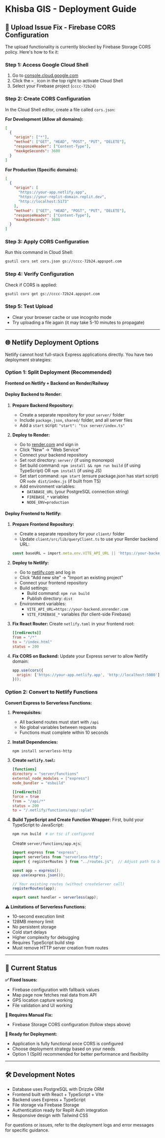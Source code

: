 # Khisba GIS - Deployment Guide

## 🚨 Upload Issue Fix - Firebase CORS Configuration

The upload functionality is currently blocked by Firebase Storage CORS policy. Here's how to fix it:

### Step 1: Access Google Cloud Shell
1. Go to [console.cloud.google.com](https://console.cloud.google.com)
2. Click the `>_` icon in the top right to activate Cloud Shell
3. Select your Firebase project (`cccc-72b24`)

### Step 2: Create CORS Configuration
In the Cloud Shell editor, create a file called `cors.json`:

**For Development (Allow all domains):**
```json
[
  {
    "origin": ["*"],
    "method": ["GET", "HEAD", "POST", "PUT", "DELETE"],
    "responseHeader": ["Content-Type"],
    "maxAgeSeconds": 3600
  }
]
```

**For Production (Specific domains):**
```json
[
  {
    "origin": [
      "https://your-app.netlify.app",
      "https://your-replit-domain.replit.dev",
      "http://localhost:5173"
    ],
    "method": ["GET", "HEAD", "POST", "PUT", "DELETE"],
    "responseHeader": ["Content-Type"],
    "maxAgeSeconds": 3600
  }
]
```

### Step 3: Apply CORS Configuration
Run this command in Cloud Shell:
```bash
gsutil cors set cors.json gs://cccc-72b24.appspot.com
```

### Step 4: Verify Configuration
Check if CORS is applied:
```bash
gsutil cors get gs://cccc-72b24.appspot.com
```

### Step 5: Test Upload
- Clear your browser cache or use incognito mode
- Try uploading a file again (it may take 5-10 minutes to propagate)

---

## 🌐 Netlify Deployment Options

Netlify cannot host full-stack Express applications directly. You have two deployment strategies:

### Option 1: Split Deployment (Recommended)

**Frontend on Netlify + Backend on Render/Railway**

#### Deploy Backend to Render:
1. **Prepare Backend Repository:**
   - Create a separate repository for your `server/` folder
   - Include `package.json`, `shared/` folder, and all server files
   - Add a `start` script: `"start": "tsx server/index.ts"`

2. **Deploy to Render:**
   - Go to [render.com](https://render.com) and sign in
   - Click "New" → "Web Service"
   - Connect your backend repository
   - Set root directory: `server/` (if using monorepo)
   - Set build command: `npm install && npm run build` (if using TypeScript) OR `npm install` (if using JS)
   - Set start command: `npm start` (ensure package.json has start script) OR `node dist/index.js` (if built from TS)
   - Add environment variables:
     - `DATABASE_URL` (your PostgreSQL connection string)
     - `FIREBASE_*` variables
     - `NODE_ENV=production`

#### Deploy Frontend to Netlify:
1. **Prepare Frontend Repository:**
   - Create a separate repository for your `client/` folder
   - Update `client/src/lib/queryClient.ts` to use your Render backend URL:
   ```typescript
   const baseURL = import.meta.env.VITE_API_URL || 'https://your-backend.onrender.com';
   ```

2. **Deploy to Netlify:**
   - Go to [netlify.com](https://netlify.com) and log in
   - Click "Add new site" → "Import an existing project"
   - Connect your frontend repository
   - Build settings:
     - Build command: `npm run build`
     - Publish directory: `dist`
   - Environment variables:
     - `VITE_API_URL=https://your-backend.onrender.com`
     - `VITE_FIREBASE_*` variables (for client-side Firebase)

3. **Fix React Router:**
   Create `netlify.toml` in your frontend root:
   ```toml
   [[redirects]]
   from = "/*"
   to = "/index.html"
   status = 200
   ```

4. **Fix CORS on Backend:**
   Update your Express server to allow Netlify domain:
   ```javascript
   app.use(cors({
     origin: ['https://your-app.netlify.app', 'http://localhost:5000']
   }));
   ```

### Option 2: Convert to Netlify Functions

**Convert Express to Serverless Functions:**

1. **Prerequisites:**
   - All backend routes must start with `/api`
   - No global variables between requests
   - Functions must complete within 10 seconds

2. **Install Dependencies:**
   ```bash
   npm install serverless-http
   ```

3. **Create `netlify.toml`:**
   ```toml
   [functions]
   directory = "server/functions"
   external_node_modules = ["express"]
   node_bundler = "esbuild"

   [[redirects]]
   force = true
   from = "/api/*"
   status = 200
   to = "/.netlify/functions/app/:splat"
   ```

4. **Build TypeScript and Create Function Wrapper:**
   First, build your TypeScript to JavaScript:
   ```bash
   npm run build  # or tsc if configured
   ```

   Create `server/functions/app.mjs`:
   ```javascript
   import express from "express";
   import serverless from "serverless-http";
   import { registerRoutes } from "../routes.js";  // Adjust path to built JS

   const app = express();
   app.use(express.json());
   
   // Your existing routes (without createServer call)
   registerRoutes(app);

   export const handler = serverless(app);
   ```

**⚠️ Limitations of Serverless Functions:**
- 10-second execution limit
- 128MB memory limit
- No persistent storage
- Cold start delays
- Higher complexity for debugging
- Requires TypeScript build step
- Must remove HTTP server creation from routes

---

## 📝 Current Status

**✅ Fixed Issues:**
- Firebase configuration with fallback values
- Map page now fetches real data from API
- GPS location capture working
- File validation and UI working

**🔧 Requires Manual Fix:**
- Firebase Storage CORS configuration (follow steps above)

**🚀 Ready for Deployment:**
- Application is fully functional once CORS is configured
- Choose deployment strategy based on your needs
- Option 1 (Split) recommended for better performance and flexibility

---

## 🛠️ Development Notes

- Database uses PostgreSQL with Drizzle ORM
- Frontend built with React + TypeScript + Vite
- Backend uses Express + TypeScript
- File storage via Firebase Storage
- Authentication ready for Replit Auth integration
- Responsive design with Tailwind CSS

For questions or issues, refer to the deployment logs and error messages for specific guidance.